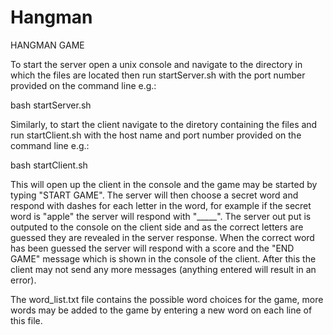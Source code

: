 # Hangman

HANGMAN GAME

To start the server open a unix console and navigate to the directory in 
which the files are located then run startServer.sh with the port number 
provided on the command line e.g.:

bash startServer.sh <port>

Similarly, to start the client navigate to the diretory containing the 
files and run startClient.sh with the host name and port number provided 
on the command line e.g.:

bash startClient.sh <hostname> <port>

This will open up the client in the console and the game may be started 
by typing "START GAME". The server will then choose a secret word and 
respond with dashes for each letter in the word, for example if the 
secret word is "apple" the server will respond with "_____". The server 
out put is outputed to the console on the client side and as the correct 
letters are guessed they are revealed in the server response. When the 
correct word has been guessed the server will respond with a score and 
the "END GAME" message which is shown in the console of the client. 
After this the client may not send any more messages (anything entered 
will result in an error).

The word_list.txt file contains the possible word choices for the game, 
more words may be added to the game by entering a new word on each line 
of this file.
